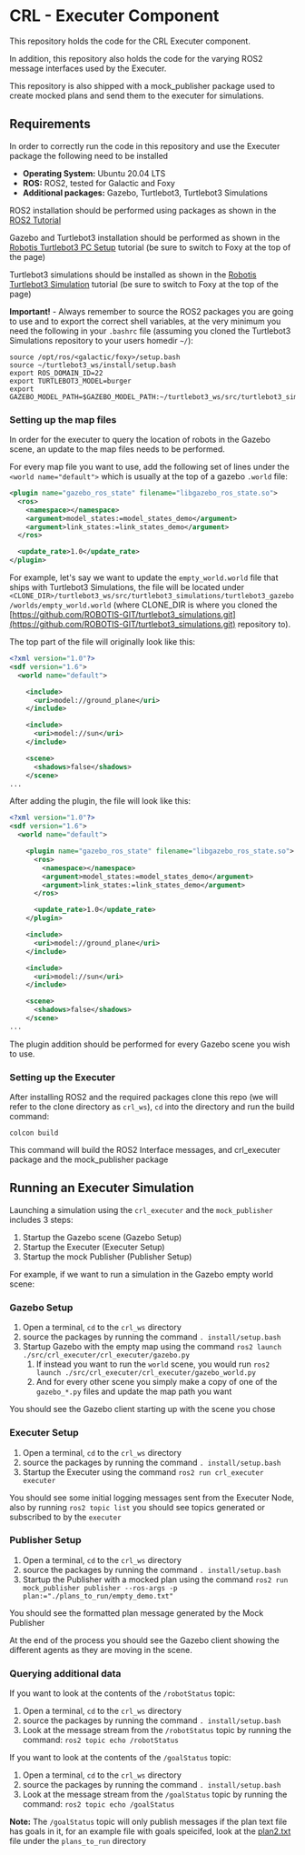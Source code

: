 # CRL - Executer Component

This repository holds the code for the CRL Executer component.

In addition, this repository also holds the code for the varying ROS2 message interfaces used by the Executer.

This repository is also shipped with a mock_publisher package used to create mocked plans and send them to the executer for simulations.

## Requirements

In order to correctly run the code in this repository and use the Executer package the following need to be installed

- **Operating System:** Ubuntu 20.04 LTS
- **ROS:** ROS2, tested for Galactic and Foxy
- **Additional packages:** Gazebo, Turtlebot3, Turtlebot3 Simulations

ROS2 installation should be performed using packages as shown in the [ROS2 Tutorial](https://docs.ros.org/en/foxy/Installation/Ubuntu-Install-Debians.html#ubuntu-debian)

Gazebo and Turtlebot3 installation should be performed as shown in the [Robotis Turtlebot3 PC Setup](https://emanual.robotis.com/docs/en/platform/turtlebot3/quick-start/#pc-setup) tutorial (be sure to switch to Foxy at the top of the page)

Turtlebot3 simulations should be installed as shown in the [Robotis Turtlebot3 Simulation](https://emanual.robotis.com/docs/en/platform/turtlebot3/simulation/) tutorial (be sure to switch to Foxy at the top of the page)

**Important!** - Always remember to source the ROS2 packages you are going to use and to export the correct shell variables, at the very minimum you need the following in your `.bashrc` file (assuming you cloned the Turtlebot3 Simulations repository to your users homedir `~/`):

```shell
source /opt/ros/<galactic/foxy>/setup.bash
source ~/turtlebot3_ws/install/setup.bash
export ROS_DOMAIN_ID=22
export TURTLEBOT3_MODEL=burger
export GAZEBO_MODEL_PATH=$GAZEBO_MODEL_PATH:~/turtlebot3_ws/src/turtlebot3_simulations/turtlebot3_gazebo/models
```

### Setting up the map files

In order for the executer to query the location of robots in the Gazebo scene, an update to the map files needs to be performed.

For every map file you want to use, add the following set of lines under the `<world name="default">` which is usually at the top of a gazebo `.world` file:

```xml
<plugin name="gazebo_ros_state" filename="libgazebo_ros_state.so">
  <ros>
    <namespace></namespace>
    <argument>model_states:=model_states_demo</argument>
    <argument>link_states:=link_states_demo</argument>
  </ros>

  <update_rate>1.0</update_rate>
</plugin>
```

For example, let's say we want to update the `empty_world.world` file that ships with Turtlebot3 Simulations, the file will be located under `<CLONE_DIR>/turtlebot3_ws/src/turtlebot3_simulations/turtlebot3_gazebo/worlds/empty_world.world` (where CLONE_DIR is where you cloned the [https://github.com/ROBOTIS-GIT/turtlebot3_simulations.git](https://github.com/ROBOTIS-GIT/turtlebot3_simulations.git) repository to).

The top part of the file will originally look like this:

```xml
<?xml version="1.0"?>
<sdf version="1.6">
  <world name="default">

    <include>
      <uri>model://ground_plane</uri>
    </include>

    <include>
      <uri>model://sun</uri>
    </include>

    <scene>
      <shadows>false</shadows>
    </scene>
...
```

After adding the plugin, the file will look like this:

```xml
<?xml version="1.0"?>
<sdf version="1.6">
  <world name="default">

    <plugin name="gazebo_ros_state" filename="libgazebo_ros_state.so">
      <ros>
        <namespace></namespace>
        <argument>model_states:=model_states_demo</argument>
        <argument>link_states:=link_states_demo</argument>
      </ros>

      <update_rate>1.0</update_rate>
    </plugin>

    <include>
      <uri>model://ground_plane</uri>
    </include>

    <include>
      <uri>model://sun</uri>
    </include>

    <scene>
      <shadows>false</shadows>
    </scene>
...
```

The plugin addition should be performed for every Gazebo scene you wish to use.

### Setting up the Executer

After installing ROS2 and the required packages clone this repo (we will refer to the clone directory as `crl_ws`), `cd` into the directory and run the build command:

```shell
colcon build
```

This command will build the ROS2 Interface messages, and crl_executer package and the mock_publisher package

## Running an Executer Simulation

Launching a simulation using the `crl_executer` and the `mock_publisher` includes 3 steps:

1. Startup the Gazebo scene (Gazebo Setup)
2. Startup the Executer (Executer Setup)
3. Startup the mock Publisher (Publisher Setup)

For example, if we want to run a simulation in the Gazebo empty world scene:

### Gazebo Setup

1. Open a terminal, `cd` to the `crl_ws` directory
2. source the packages by running the command `. install/setup.bash`
3. Startup Gazebo with the empty map using the command `ros2 launch ./src/crl_executer/crl_executer/gazebo.py`
   1. If instead you want to run the `world` scene, you would run `ros2 launch ./src/crl_executer/crl_executer/gazebo_world.py`
   2. And for every other scene you simply make a copy of one of the `gazebo_*.py` files and update the map path you want

You should see the Gazebo client starting up with the scene you chose

### Executer Setup

1. Open a terminal, `cd` to the `crl_ws` directory
2. source the packages by running the command `. install/setup.bash`
3. Startup the Executer using the command `ros2 run crl_executer executer`

You should see some initial logging messages sent from the Executer Node, also by running `ros2 topic list` you should see topics generated or subscribed to by the `executer`
   
### Publisher Setup

1. Open a terminal, `cd` to the `crl_ws` directory
2. source the packages by running the command `. install/setup.bash`
3. Startup the Publisher with a mocked plan using the command `ros2 run mock_publisher publisher --ros-args -p plan:="./plans_to_run/empty_demo.txt"`

You should see the formatted plan message generated by the Mock Publisher

At the end of the process you should see the Gazebo client showing the different agents as they are moving in the scene.

### Querying additional data

If you want to look at the contents of the `/robotStatus` topic:

1. Open a terminal, `cd` to the `crl_ws` directory
2. source the packages by running the command `. install/setup.bash`
3. Look at the message stream from the `/robotStatus` topic by running the command: `ros2 topic echo /robotStatus`

If you want to look at the contents of the `/goalStatus` topic:

1. Open a terminal, `cd` to the `crl_ws` directory
2. source the packages by running the command `. install/setup.bash`
3. Look at the message stream from the `/goalStatus` topic by running the command: `ros2 topic echo /goalStatus`

**Note:** The `/goalStatus` topic will only publish messages if the plan text file has goals in it, for an example file with goals speicifed, look at the [plan2.txt](./plans_to_run/plan2.txt) file under the `plans_to_run` directory